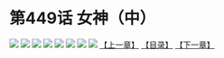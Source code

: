 # 第449话 女神（中）
![](https://mhpic.xiaomingtaiji.net/comic/D/斗破苍穹拆分版/449话/1.jpg-zymk.middle.webp)
![](https://mhpic.xiaomingtaiji.net/comic/D/斗破苍穹拆分版/449话/2.jpg-zymk.middle.webp)
![](https://mhpic.xiaomingtaiji.net/comic/D/斗破苍穹拆分版/449话/3.jpg-zymk.middle.webp)
![](https://mhpic.xiaomingtaiji.net/comic/D/斗破苍穹拆分版/449话/4.jpg-zymk.middle.webp)
![](https://mhpic.xiaomingtaiji.net/comic/D/斗破苍穹拆分版/449话/5.jpg-zymk.middle.webp)
![](https://mhpic.xiaomingtaiji.net/comic/D/斗破苍穹拆分版/449话/6.jpg-zymk.middle.webp)
![](https://mhpic.xiaomingtaiji.net/comic/D/斗破苍穹拆分版/449话/7.jpg-zymk.middle.webp)
![](https://mhpic.xiaomingtaiji.net/comic/D/斗破苍穹拆分版/449话/8.jpg-zymk.middle.webp)
[【上一章】](./448.md)
[【目录】](./READMD.md)
[【下一章】](./450.md)
